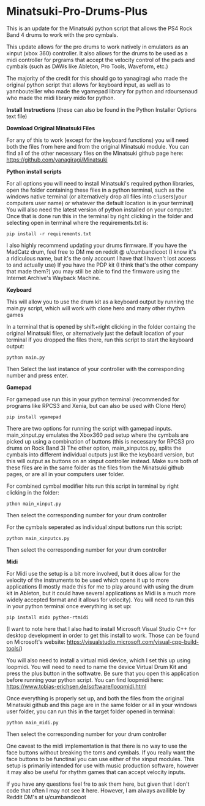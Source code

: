 # Minatsuki-Pro-Drums-Plus
This is an update for the Minatsuki python script that allows the PS4 Rock Band 4 drums to work with the pro cymbals. 

This update allows for the pro drums to work natively in emulators as an xinput (xbox 360) controller. It also allows for the drums to be used as a midi controller for prgrams that accept the velocity control of the pads and cymbals (such as DAWs like Ableton, Pro Tools, Waveform, etc.)

The majority of the credit for this should go to yanagiragi who made the original python script that allows for keyboard input, as well as to yannbouteiller who made the vgamepad library for python and rdoursenaud who made the midi library mido for python.

**Install Instructions** (these can also be found in the Python Installer Options text file)


**Download Original Minatsuki Files**

For any of this to work (except for the keyboard functions) you will need both the files from here and from the original Minatsuki module. You can find all of the other necessary files on the Minatsuki github page here: https://github.com/yanagiragi/Minatsuki


**Python install scripts**

For all options you will need to install Minatsuki's required python libraries, open the folder containing these files in a python terminal, such as the windows native terminal (or alternatively drop all files into c:\users\(your computers user name) or whatever the default location is in your terminal) You will also need the latest version of python installed on your computer. Once that is done run this in the terminal by right clicking in the folder and selecting open in terminal where the requirements.txt is:

`pip install -r requirements.txt`

I also highly recommend updating your drums firmware. If you have the MadCatz drum, feel free to DM me on reddit @ u/cumbandicoot (I know it's a ridiculous name, but it's the only account I have that I haven't lost access to and actually use) If you have the PDP kit (I think that's the other company that made them?) you may still be able to find the firmware using the Internet Archive's Wayback Machine.


**Keyboard**

This will allow you to use the drum kit as a keyboard output by running the main.py script, which will work with clone hero and many other rhythm games

In a terminal that is opened by shift+right clicking in the folder containg the original Minatsuki files, or alternatively just the default location of your terminal if you dropped the files there, run this script to start the keyboard output:

`python main.py`

Then Select the last instance of your controller with the corresponding number and press enter.


**Gamepad**

For gamepad use run this in your python terminal (recommended for programs like RPCS3 and Xenia, but can also be used with Clone Hero)

`pip install vgamepad`

There are two options for running the script with gamepad inputs. main_xinput.py emulates the Xbox360 pad setup where the cymbals are picked up using a combination of buttons (this is necessary for RPCS3 pro drums on Rock Band 3) The other option, main_xinputcs.py, splits the cymbals into different individual outputs just like the keyboard version, but this will output as buttons on an xinput controller instead. Make sure both of these files are in the same folder as the files from the Minatsuki github pages, or are all in your computers user folder. 

For combined cymbal modifier hits run this script in terminal by right clicking in the folder: 

`pthon main_xinput.py`

Then select the corresponding number for your drum controller

For the cymbals seperated as individual xinput buttons run this script: 

`python main_xinputcs.py`

Then select the corresponding number for your drum controller

**Midi**

For Midi use the setup is a bit more involved, but it does allow for the velocity of the instruments to be used which opens it up to more applications (I mostly made this for me to play around with using the drum kit in Ableton, but it could have several applications as Midi is a much more widely accepted format and it allows for velocity). You will need to run this in your python terminal once everything is set up:

`pip install mido python-rtmidi`

(I want to note here that I also had to install Microsoft Visual Studio C++ for desktop development in order to get this install to work. Those can be found on Microsoft's website: https://visualstudio.microsoft.com/visual-cpp-build-tools/)

You will also need to install a virtual midi device, which I set this up using loopmidi. You will need to need to name the device Virtual Drum Kit and press the plus button in the softwatre. Be sure that you open this application before running your python script. You can find loopmidi here:
https://www.tobias-erichsen.de/software/loopmidi.html

Once everything is properly set up, and both the files from the original Minatsuki github and this page are in the same folder or all in your windows user folder, you can run this in the target folder opened in terminal:

`python main_midi.py`

Then select the corresponding number for your drum controller

One caveat to the midi implementation is that there is no way to use the face buttons without breaking the toms and cymbals. If you really want the face buttons to be functinal you can use either of the xinput modules. This setup is primarily intended for use with music production software, however it may also be useful for rhythm games that can accept velocity inputs. 

If you have any questions feel fre to ask them here, but given that I don't code that often I may not see it here. However, I am always availible by Reddit DM's at u/cumbandicoot
